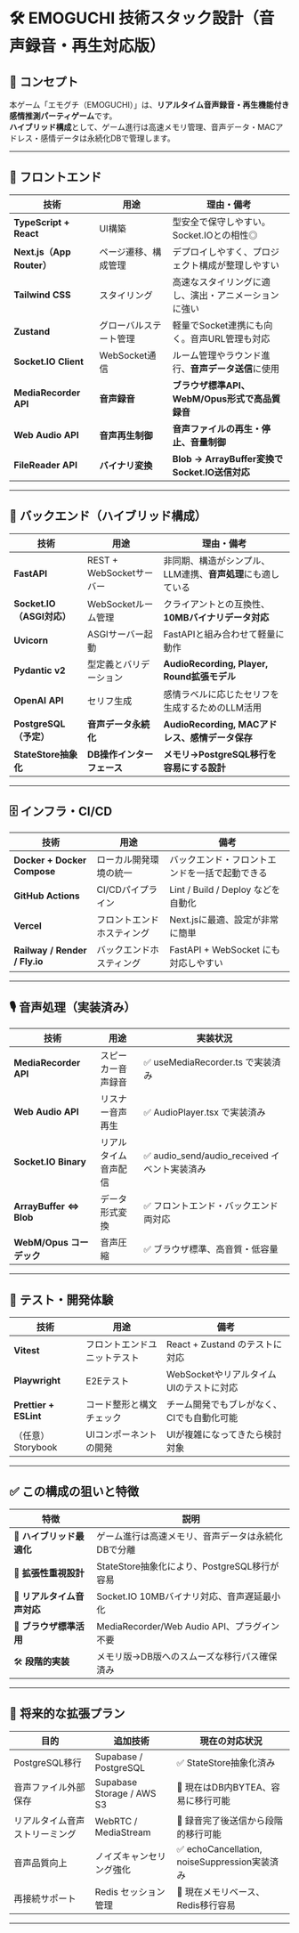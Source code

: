 # 🛠️ EMOGUCHI 技術スタック設計（音声録音・再生対応版）

## 🎯 コンセプト

本ゲーム「エモグチ（EMOGUCHI）」は、**リアルタイム音声録音・再生機能付き感情推測パーティゲーム**です。  
**ハイブリッド構成**として、ゲーム進行は高速メモリ管理、音声データ・MACアドレス・感情データは永続化DBで管理します。

---

## 🎨 フロントエンド

| 技術 | 用途 | 理由・備考 |
|------|------|------------|
| **TypeScript + React** | UI構築 | 型安全で保守しやすい。Socket.IOとの相性◎ |
| **Next.js（App Router）** | ページ遷移、構成管理 | デプロイしやすく、プロジェクト構成が整理しやすい |
| **Tailwind CSS** | スタイリング | 高速なスタイリングに適し、演出・アニメーションに強い |
| **Zustand** | グローバルステート管理 | 軽量でSocket連携にも向く。音声URL管理も対応 |
| **Socket.IO Client** | WebSocket通信 | ルーム管理やラウンド進行、**音声データ送信**に使用 |
| **MediaRecorder API** | **音声録音** | **ブラウザ標準API、WebM/Opus形式で高品質録音** |
| **Web Audio API** | **音声再生制御** | **音声ファイルの再生・停止、音量制御** |
| **FileReader API** | **バイナリ変換** | **Blob → ArrayBuffer変換でSocket.IO送信対応** |

---

## 🧠 バックエンド（ハイブリッド構成）

| 技術 | 用途 | 理由・備考 |
|------|------|------------|
| **FastAPI** | REST + WebSocketサーバー | 非同期、構造がシンプル、LLM連携、**音声処理**にも適している |
| **Socket.IO（ASGI対応）** | WebSocketルーム管理 | クライアントとの互換性、**10MBバイナリデータ対応** |
| **Uvicorn** | ASGIサーバー起動 | FastAPIと組み合わせて軽量に動作 |
| **Pydantic v2** | 型定義とバリデーション | **AudioRecording, Player, Round拡張モデル** |
| **OpenAI API** | セリフ生成 | 感情ラベルに応じたセリフを生成するためのLLM活用 |
| **PostgreSQL（予定）** | **音声データ永続化** | **AudioRecording, MACアドレス、感情データ保存** |
| **StateStore抽象化** | **DB操作インターフェース** | **メモリ→PostgreSQL移行を容易にする設計** |

---

## 🗄️ インフラ・CI/CD

| 技術 | 用途 | 備考 |
|------|------|------|
| **Docker + Docker Compose** | ローカル開発環境の統一 | バックエンド・フロントエンドを一括で起動できる |
| **GitHub Actions** | CI/CDパイプライン | Lint / Build / Deploy などを自動化 |
| **Vercel** | フロントエンドホスティング | Next.jsに最適、設定が非常に簡単 |
| **Railway / Render / Fly.io** | バックエンドホスティング | FastAPI + WebSocket にも対応しやすい |

---

## 🎙️ 音声処理（実装済み）

| 技術 | 用途 | 実装状況 |
|------|------|----------|
| **MediaRecorder API** | スピーカー音声録音 | ✅ useMediaRecorder.ts で実装済み |
| **Web Audio API** | リスナー音声再生 | ✅ AudioPlayer.tsx で実装済み |
| **Socket.IO Binary** | リアルタイム音声配信 | ✅ audio_send/audio_received イベント実装済み |
| **ArrayBuffer ⇔ Blob** | データ形式変換 | ✅ フロントエンド・バックエンド両対応 |
| **WebM/Opus コーデック** | 音声圧縮 | ✅ ブラウザ標準、高音質・低容量 |

---

## 🧪 テスト・開発体験

| 技術 | 用途 | 備考 |
|------|------|------|
| **Vitest** | フロントエンドユニットテスト | React + Zustand のテストに対応 |
| **Playwright** | E2Eテスト | WebSocketやリアルタイムUIのテストに対応 |
| **Prettier + ESLint** | コード整形と構文チェック | チーム開発でもブレがなく、CIでも自動化可能 |
| （任意）Storybook | UIコンポーネントの開発 | UIが複雑になってきたら検討対象 |

---

## ✅ この構成の狙いと特徴

| 特徴 | 説明 |
|------|------|
| 🎯 **ハイブリッド最適化** | ゲーム進行は高速メモリ、音声データは永続化DBで分離 |
| 🧠 **拡張性重視設計** | StateStore抽象化により、PostgreSQL移行が容易 |
| 🔌 **リアルタイム音声対応** | Socket.IO 10MBバイナリ対応、音声遅延最小化 |
| 🎤 **ブラウザ標準活用** | MediaRecorder/Web Audio API、プラグイン不要 |
| 🛠️ **段階的実装** | メモリ版→DB版へのスムーズな移行パス確保済み |

---

## 🔮 将来的な拡張プラン

| 目的 | 追加技術 | 現在の対応状況 |
|------|-----------|----------------|
| PostgreSQL移行 | Supabase / PostgreSQL | ✅ StateStore抽象化済み |
| 音声ファイル外部保存 | Supabase Storage / AWS S3 | 🔄 現在はDB内BYTEA、容易に移行可能 |
| リアルタイム音声ストリーミング | WebRTC / MediaStream | 🔄 録音完了後送信から段階的移行可能 |
| 音声品質向上 | ノイズキャンセリング強化 | ✅ echoCancellation, noiseSuppression実装済み |
| 再接続サポート | Redis セッション管理 | 🔄 現在メモリベース、Redis移行容易 |

---
